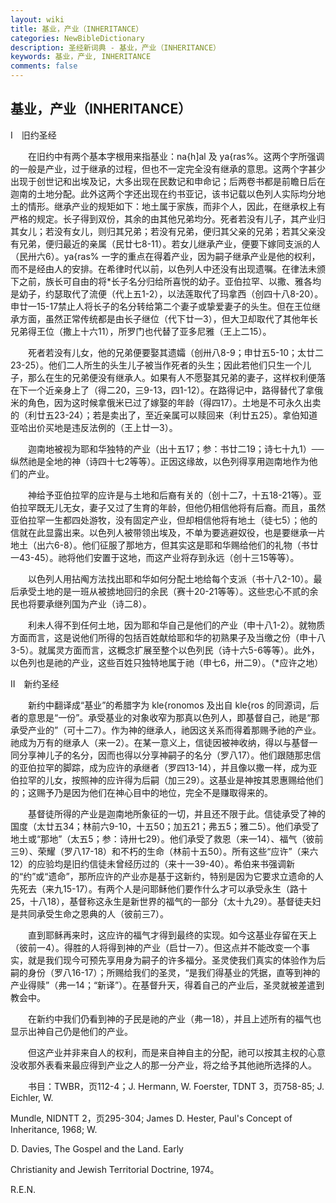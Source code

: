```yaml
---
layout: wiki
title: 基业，产业（INHERITANCE）
categories: NewBibleDictionary
description: 圣经新词典 - 基业，产业（INHERITANCE）
keywords: 基业，产业, INHERITANCE
comments: false
---
```


## 基业，产业（INHERITANCE）

Ⅰ　旧约圣经

　　在旧约中有两个基本字根用来指基业：na{h]al 及 ya{ras%。这两个字所强调的一般是产业，过于继承的过程，但也不一定完全没有继承的意思。这两个字甚少出现于创世记和出埃及记，大多出现在民数记和申命记；后两卷书都是前瞻日后在迦南的土地分配。此外这两个字还出现在约书亚记，该书记载以色列人实际均分地土的情形。继承产业的规矩如下：地土属于家族，而非个人，因此，在继承权上有严格的规定。长子得到双份，其余的由其他兄弟均分。死者若没有儿子，其产业归其女儿；若没有女儿，则归其兄弟；若没有兄弟，便归其父亲的兄弟；若其父亲没有兄弟，便归最近的亲属（民廿七8-11）。若女儿继承产业，便要下嫁同支派的人（民卅六6）。ya{ras% 一字的重点在得着产业，因为嗣子继承产业是他的权利，而不是经由人的安排。在希律时代以前，以色列人中还没有出现遗嘱。在律法未颁下之前，族长可自由的将*长子名分归给所喜悦的幼子。亚伯拉罕、以撒、雅各均是幼子，约瑟取代了流便（代上五1-2），以法莲取代了玛拿西（创四十八8-20）。申廿一15-17禁止人将长子的名分转给第二个妻子或挚爱妻子的头生。但在王位继承方面，虽然正常传统都是由长子继位（代下廿一3），但大卫却取代了其他年长兄弟得王位（撒上十六11），所罗门也代替了亚多尼雅（王上二15）。

　　死者若没有儿女，他的兄弟便要娶其遗孀（创卅八8-9；申廿五5-10；太廿二23-25）。他们二人所生的头生儿子被当作死者的头生；因此若他们只生一个儿子，那么在生的兄弟便没有继承人。如果有人不愿娶其兄弟的妻子，这样权利便落在下一个近亲身上了（得二20，三9-13，四1-12）。在路得记中，路得替代了拿俄米的角色，因为这时候拿俄米已过了嫁娶的年龄（得四17）。土地是不可永久出卖的（利廿五23-24）；若是卖出了，至近亲属可以赎回来（利廿五25）。拿伯知道亚哈出价买地是违反法例的（王上廿一3）。

　　迦南地被视为耶和华独特的产业（出十五17；参：书廿二19；诗七十九1）──纵然祂是全地的神（诗四十七2等等）。正因这缘故，以色列得享用迦南地作为他们的产业。

　　神给予亚伯拉罕的应许是与土地和后裔有关的（创十二7，十五18-21等）。亚伯拉罕既无儿无女，妻子又过了生育的年龄，但他仍相信他将有后裔。而且，虽然亚伯拉罕一生都四处游牧，没有固定产业，但却相信他将有地土（徒七5）；他的信就在此显露出来。以色列人被带领出埃及，不单为要逃避奴役，也是要继承一片地土（出六6-8）。他们征服了那地方，但其实这是耶和华赐给他们的礼物（书廿一43-45）。祂将他们安置于这地，而这产业将存到永远（创十三15等等）。

　　以色列人用拈阄方法找出耶和华如何分配土地给每个支派（书十八2-10）。最后承受土地的是一班从被掳地回归的余民（赛十20-21等等）。这些忠心不贰的余民也将要承继列国为产业（诗二8）。

　　利未人得不到任何土地，因为耶和华自己是他们的产业（申十八1-2）。就物质方面而言，这是说他们所得的包括百姓献给耶和华的初熟果子及当缴之份（申十八3-5）。就属灵方面而言，这概念扩展至整个以色列民（诗十六5-6等等）。此外，以色列也是祂的产业，这些百姓只独特地属于祂（申七6，卅二9）。（*应许之地）

Ⅱ　新约圣经

　　新约中翻译成“基业”的希腊字为 kle{ronomos 及出自 kle{ros 的同源词，后者的意思是“一份”。承受基业的对象收窄为那真以色列人，即基督自己，祂是“那承受产业的”（可十二7）。作为神的继承人，祂因这关系而得着那赐予祂的产业。祂成为万有的继承人（来一2）。在某一意义上，信徒因被神收纳，得以与基督一同分享神儿子的名分，因而也得以分享神嗣子的名分（罗八17）。他们跟随那忠信的亚伯拉罕的脚踪，成为应许的承继者（罗四13-14），并且像以撒一样，成为亚伯拉罕的儿女，按照神的应许得为后嗣（加三29）。这基业是神按其恩惠赐给他们的；这赐予乃是因为他们在神心目中的地位，完全不是赚取得来的。

　　基督徒所得的产业是迦南地所象征的一切，并且还不限于此。信徒承受了神的国度（太廿五34；林前六9-10，十五50；加五21；弗五5；雅二5）。他们承受了地土或“那地”（太五5；参：诗卅七29）。他们承受了救恩（来一14）、福气（彼前三9）、荣耀（罗八17-18）和不朽的生命（林前十五50）。所有这些“应许”（来六12）的应验均是旧约信徒未曾经历过的（来十一39-40）。希伯来书强调新的“约”或“遗命”，那所应许的产业亦是基于这新约，特别是因为它要求立遗命的人先死去（来九15-17）。有两个人是问耶稣他们要作什么才可以承受永生（路十25，十八18），基督称这永生是新世界的福气的一部分（太十九29）。基督徒夫妇是共同承受生命之恩典的人（彼前三7）。

　　直到耶稣再来时，这应许的福气才得到最终的实现。如今这基业存留在天上（彼前一4）。得胜的人将得到神的产业（启廿一7）。但这点并不能改变一个事实，就是我们现今可预先享用身为嗣子的许多福分。圣灵使我们真实的体验作为后嗣的身份（罗八16-17）；所赐给我们的圣灵，“是我们得基业的凭据，直等到神的产业得赎”（弗一14；“新译”）。在基督升天，得着自己的产业后，圣灵就被差遣到教会中。

　　在新约中我们仍看到神的子民是祂的产业（弗一18），并且上述所有的福气也显示出神自己仍是他们的产业。

　　但这产业并非来自人的权利，而是来自神自主的分配，祂可以按其主权的心意没收那外表看来最应得到产业之人的那一分产业，将之给予其他祂所选择的人。

　　书目：TWBR，页112-4；J. Hermann, W. Foerster, TDNT 3，页758-85; J. Eichler, W.

Mundle, NIDNTT 2，页295-304; James D. Hester, Paul's Concept of Inheritance, 1968; W.

D. Davies, The Gospel and the Land. Early

Christianity and Jewish Territorial Doctrine, 1974。

R.E.N.










